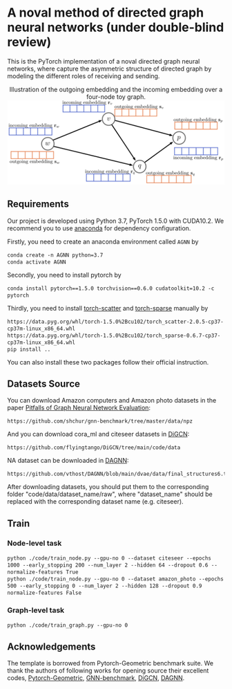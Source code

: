 # A noval method of directed graph neural networks (under double-blind review)

This is the PyTorch implementation of a noval directed graph neural networks, where capture the asymmetric structure of directed graph by modeling the different roles of receiving and sending.

<center> Illustration of the outgoing embedding and the incoming embedding over a four-node toy graph. </center>
<center><img src="images/inOutEmbedding.png" alt="inOutEmbedding" style="zoom:100%;" /></center>

## Requirements

Our project is developed using Python 3.7, PyTorch 1.5.0 with CUDA10.2. We recommend you to use [anaconda](https://www.anaconda.com/) for dependency configuration.

Firstly, you need to create an anaconda environment called ```AGNN``` by

```shell
conda create -n AGNN python=3.7
conda activate AGNN
```

Secondly, you need to install pytorch by

```shell
conda install pytorch==1.5.0 torchvision==0.6.0 cudatoolkit=10.2 -c pytorch
```

Thirdly, you need to install [torch-scatter](https://github.com/rusty1s/pytorch_scatter) and [torch-sparse](https://github.com/rusty1s/pytorch_sparse) manually by

```url
https://data.pyg.org/whl/torch-1.5.0%2Bcu102/torch_scatter-2.0.5-cp37-cp37m-linux_x86_64.whl
https://data.pyg.org/whl/torch-1.5.0%2Bcu102/torch_sparse-0.6.7-cp37-cp37m-linux_x86_64.whl
pip install ..
```
You can also install these two packages follow their official instruction.

## Datasets Source

You can download Amazon computers and Amazon photo datasets in the paper [Pitfalls of Graph Neural Network Evaluation](https://www.in.tum.de/daml/gnn-benchmark/):
```url
https://github.com/shchur/gnn-benchmark/tree/master/data/npz
```
And you can download cora_ml and citeseer datasets in [DiGCN](https://github.com/flyingtango/DiGCN):
```url
https://github.com/flyingtango/DiGCN/tree/main/code/data
```
NA dataset can be downloaded in [DAGNN](https://github.com/vthost/DAGNN):
```url
https://github.com/vthost/DAGNN/blob/main/dvae/data/final_structures6.txt
```

After downloading datasets, you should put them to the corresponding folder "code/data/dataset_name/raw", where "dataset_name" should be replaced with the corresponding dataset name (e.g. citeseer).

## Train

### Node-level task
```shell
python ./code/train_node.py --gpu-no 0 --dataset citeseer --epochs 1000 --early_stopping 200 --num_layer 2 --hidden 64 --dropout 0.6 --normalize-features True
python ./code/train_node.py --gpu-no 0 --dataset amazon_photo --epochs 500 --early_stopping 0 --num_layer 2 --hidden 128 --dropout 0.9 normalize-features False
```

### Graph-level task
```shell
python ./code/train_graph.py --gpu-no 0
```


## Acknowledgements
The template is borrowed from Pytorch-Geometric benchmark suite. We thank the authors of following works for opening source their excellent codes, 
[Pytorch-Geometric](https://github.com/rusty1s/pytorch_geometric),
[GNN-benchmark](https://github.com/shchur/gnn-benchmark),
[DiGCN](https://github.com/flyingtango/DiGCN),
[DAGNN](https://github.com/vthost/DAGNN).
